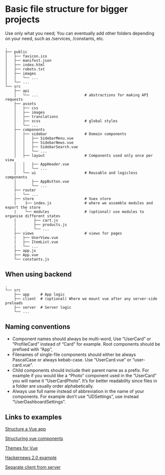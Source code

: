 # Basic file structure for bigger projects
Use only what you need; You can eventually add other folders depending on your need, such as /services, /constants, etc.


    .
    ├── public
    │   ├── favicon.ico
    │   ├── manifest.json
    │   ├── index.html
    │   ├── robots.txt
    │   ├── images
    │   │   └── ...
    │   └── ...
    └── src
        ├── api
        │   └── ...                     # abstractions for making API requests
        ├── assets
        │   ├── css
        │   ├── images
        │   ├── translations
        │   ├── scss                    # global styles
        │   └── ...
        ├── components
        │   ├── sidebar                 # Domain components
        │   │   ├── SidebarMenu.vue
        │   │   ├── SidebarNews.vue
        │   │   ├── SidebarSearch.vue
        │   │   └── ...
        │   ├── layout                  # Components used only once per view
        │   │   ├── AppHeader.vue
        │   │   └── ...
        │   └── ui                      # Reusable and logicless components
        │       ├── AppButton.vue
        │       └── ...
        ├── router
        |   └── ...
        ├── store                       # Vuex store
        |    ├── index.js               # where we assemble modules and export the store
        |    └── modules                # (optional) use modules to organise different states
        |        ├── cart.js
        |        ├── products.js
        |        └── ...
        ├── views                       # views for pages
        |   ├── UserView.vue
        |   ├── ItemList.vue
        |   └── ...
        ├── app.js
        ├── App.vue
        └── constants.js


## When using backend
    .
    └── src
        ├── app     # App logic
        ├── client  # (optional) Where we mount vue after any server-side preloads
        ├── server  # Server logic
        └── ...

## Naming conventions

* Component names should always be multi-word, Use “UserCard” or “ProfileCard” instead of “Card” for example. Root components should be prefixed with “App”,
* Filenames of single-file components should either be always PascalCase or always kebab-case. Use “UserCard.vue” or “user-card.vue”.
* Child components should include their parent name as a prefix. For example if you would like a “Photo” component used in the “UserCard” you will name it “UserCardPhoto”. It’s for better readability since files in a folder are usually order alphabetically.
* Always use full name instead of abbreviation in the name of your components. For example don’t use “UDSettings”, use instead “UserDashboardSettings”.

## Links to examples

[Structure a Vue app](https://itnext.io/how-to-structure-a-vue-js-project-29e4ddc1aeeb)

[Structuring vue components ](https://vueschool.io/articles/vuejs-tutorials/structuring-vue-components/)

[Themes for Vue](https://vuejs.org/v2/examples/themes.html)

[Hackernews 2.0 example](https://github.com/vuejs/vue-hackernews-2.0)

[Separate client from server](https://github.com/devCrossNet/vue-starter/tree/master/src)
